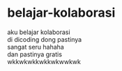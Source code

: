 # belajar-kolaborasi  
aku belajar kolaborasi  
di dicoding dong pastinya  
sangat seru hahaha  
dan pastinya gratis  
wkkwkwkkwkkwkwwkwk
